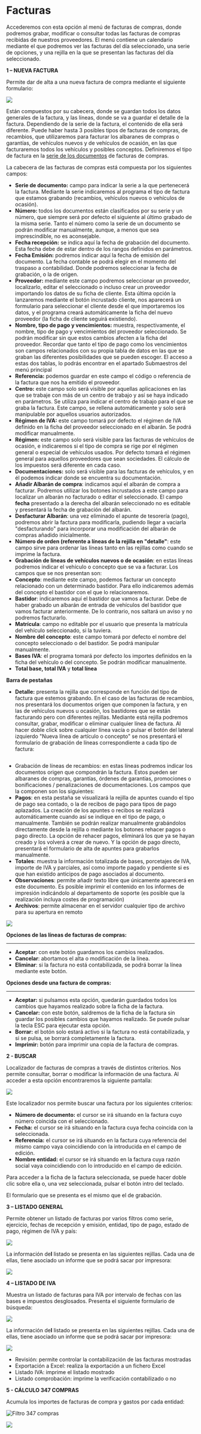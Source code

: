 # Facturas

Accederemos con esta opción al menú de facturas de compras, donde podremos grabar, modificar o consultar todas las facturas de compras recibidas de nuestros proveedores. El menú contiene un calendario mediante el que podremos ver las facturas del día seleccionado, una serie de opciones, y una rejilla en la que se presentan las facturas del día seleccionado.

**1 – NUEVA FACTURA**

Permite dar de alta a una nueva factura de compra mediante el siguiente formulario:

![](<../../.gitbook/assets/imagen (42).png>)

Están compuestos por su cabecera, donde se guardan todos los datos generales de la factura, y las líneas, donde se va a guardar el detalle de la factura. Dependiendo de la serie de la factura, el contenido de ella será diferente. Puede haber hasta 3 posibles tipos de facturas de compras, de recambios, que utilizaremos para facturar los albaranes de compras o garantías, de vehículos nuevos y de vehículos de ocasión, en las que facturaremos todos los vehículos y posibles conceptos. Definiremos el tipo de factura en la [serie de los documentos](../configuracion/series-de-documentos.md) de facturas de compras.

La cabecera de las facturas de compras está compuesta por los siguientes campos:

* **Serie de documento:** campo para indicar la serie a la que pertenecerá la factura. Mediante la serie indicaremos al programa el tipo de factura que estamos grabando (recambios, vehículos nuevos o vehículos de ocasión).
* **Número:** todos los documentos están clasificados por su serie y un número, que siempre será por defecto el siguiente al último grabado de la misma serie. Tanto el número como la serie de un documento se podrán modificar manualmente, aunque, a menos que sea imprescindible, no es aconsejable.
* **Fecha recepción:** se indica aquí la fecha de grabación del documento. Esta fecha debe de estar dentro de los rangos definidos en parámetros.
* **Fecha Emisión:** podremos indicar aquí la fecha de emisión del documento. La fecha contable se podrá elegir en el momento del traspaso a contabilidad. Donde podremos seleccionar la fecha de grabación, o la de origen.
* **Proveedor:** mediante este campo podremos seleccionar un proveedor, localizarlo, editar el seleccionado o incluso crear un proveedor importando los datos de su ficha de cliente. Esta última opción la lanzaremos mediante el botón incrustado cliente, nos aparecerá un formulario para seleccionar el cliente desde el que importaremos los datos, y el programa creará automáticamente la ficha del nuevo proveedor (la ficha de cliente seguirá existiendo).
* **Nombre, tipo de pago y vencimientos:** muestra, respectivamente, el nombre, tipo de pago y vencimientos del proveedor seleccionado. Se podrán modificar sin que estos cambios afecten a la ficha del proveedor. Recordar que tanto el tipo de pago como los vencimientos son campos relacionados con su propia tabla de datos en las que se graban las diferentes posibilidades que se pueden escoger. El acceso a estas dos tablas, lo podrás encontrar en el apartado Submaestros del menú principal
* **Referencia:** podemos guardar en este campo el código o referencia de la factura que nos ha emitido el proveedor.
* **Centro:** este campo solo será visible por aquellas aplicaciones en las que se trabaje con más de un centro de trabajo y así se haya indicado en parámetros. Se utiliza para indicar el centro de trabajo para el que se graba la factura. Este campo, se rellena automáticamente y solo será manipulable por aquellos usuarios autorizados.
* **Régimen de IVA:** este campo tomará por defecto el régimen de IVA definido en la ficha del proveedor seleccionado en el albarán. Se podrá modificar manualmente.
* **Régimen:** este campo solo será visible para las facturas de vehículos de ocasión, e indicaremos si el tipo de compra se rige por el régimen general o especial de vehículos usados. Por defecto tomará el régimen general para aquellos proveedores que sean sociedades. El cálculo de los impuestos será diferente en cada caso.
* **Documentaciones:** solo será visible para las facturas de vehículos, y en él podemos indicar donde se encuentra su documentación.
* **Añadir Albarán de compra**: indicamos aquí el albarán de compra a facturar. Podremos utilizar los botones incrustados a este campo para localizar un albarán no facturado o editar el seleccionado. El campo **fecha** presentado a la derecha del albarán seleccionado no es editable y presentará la fecha de grabación del albarán.
* **Desfacturar Albarán**: una vez eliminado el apunte de tesorería (pago), podremos abrir la factura para modificarla, pudiendo llegar a vaciarla "desfacturando" para incorporar una modificación del albarán de compras añadido inicialmente.
* **Número de orden (referente a líneas de la rejilla en "detalle"**: este campo sirve para ordenar las líneas tanto en las rejillas como cuando se imprime la factura.
* **Grabación de líneas de vehículos nuevos o de ocasión**: en estas líneas podremos indicar el vehículo o concepto que se va a facturar. Los campos que se nos presentan son:
* **Concepto**: mediante este campo, podemos facturar un concepto relacionado con un determinado bastidor. Para ello indicaremos además del concepto el bastidor con el que lo relacionaremos.
* **Bastidor**: indicaremos aquí el bastidor que vamos a facturar. Debe de haber grabado un albarán de entrada de vehículos del bastidor que vamos facturar anteriormente. De lo contrario, nos saltará un aviso y no podremos facturarlo.
* **Matrícula**: campo no editable por el usuario que presenta la matrícula del vehículo seleccionado, si la tuviera.
* **Nombre del concepto**: este campo tomará por defecto el nombre del concepto seleccionado o del bastidor. Se podrá manipular manualmente.
* **Bases IVA**: el programa tomará por defecto los importes definidos en la ficha del vehículo o del concepto. Se podrán modificar manualmente.
* **Total base, total IVA** y **total línea**

**Barra de pestañas**

* **Detalle:** presenta la rejilla que corresponde en función del tipo de factura que estemos grabando. En el caso de las facturas de recambios, nos presentará los documentos origen que componen la factura, y en las de vehículos nuevos u ocasión, los bastidores que se están facturando pero con diferentes rejillas. Mediante está rejilla podremos consultar, grabar, modificar o eliminar cualquier línea de factura. Al hacer doble click sobre cualquier línea vacía o pulsar el botón del lateral izquierdo "Nueva línea de artículo o concepto" se nos presentará el formulario de grabación de líneas correspondiente a cada tipo de factura:

<figure><img src="../../.gitbook/assets/imagen (6).png" alt=""><figcaption></figcaption></figure>

* Grabación de líneas de recambios: en estas líneas podremos indicar los documentos origen que compondrán la factura. Estos pueden ser albaranes de compras, garantías, órdenes de garantías, promociones o bonificaciones / penalizaciones de documentaciones. Los campos que la componen son los siguientes:
* **Pagos**: en esta pestaña se visualizará la rejilla de apuntes cuando el tipo de pago sea contado, o la de recibos de pago para tipos de pago aplazados. La creación de los apuntes o recibos se realizará automáticamente cuando así se indique en el tipo de pago, o manualmente. También se podrán realizar manualmente grabándolos directamente desde la rejilla o mediante los botones rehacer pagos o pago directo. La opción de rehacer pagos, eliminará los que ya se hayan creado y los volverá a crear de nuevo. Y la opción de pago directo, presentará el formulario de alta de apuntes para grabarlos manualmente.
* **Totales**: muestra la información totalizada de bases, porcetajes de IVA, importe de IVA y parciales, así como importe pagado y pendiente si es que han existido anticipos de pago asociados al documento.
* **Observaciones**: permite añadir texto libre que únicamente aparecerá en este documento. Es posible imprimir el contenido en los informes de impresión indicándolo al departamento de soporte (es posible que la realización incluya costes de programación)
* **Archivos**: permite almacenar en el servidor cualquier tipo de archivo para su apertura en remoto

![](<../../.gitbook/assets/imagen (44).png>)

**Opciones de las líneas de facturas de compras:**

***

* **Aceptar**: con este botón guardamos los cambios realizados.
* **Cancelar**: abortamos el alta o modificación de la línea.
* **Eliminar**: si la factura no está contabilizada, se podrá borrar la línea mediante este botón.

**Opciones desde una factura de compras:**

***

* **Aceptar:** si pulsamos esta opción, quedarán guardados todos los cambios que hayamos realizado sobre la ficha de la factura.
* **Cancelar:** con este botón, saldremos de la ficha de la factura sin guardar los posibles cambios que hayamos realizado. Se puede pulsar la tecla ESC para ejecutar esta opción.
* **Borrar:** el botón solo estará activo si la factura no está contabilizada, y si se pulsa, se borrará completamente la factura.
* **Imprimir:** botón para imprimir una copia de la factura de compras.

**2 - BUSCAR**

Localizador de facturas de compras a través de distintos criterios. Nos permite consultar, borrar o modificar la información de una factura. Al acceder a esta opción encontraremos la siguiente pantalla:

![](<../../.gitbook/assets/imagen (45).png>)

Este localizador nos permite buscar una factura por los siguientes criterios:

* **Número de documento:** el cursor se irá situando en la factura cuyo número coincida con el seleccionado.
* **Fecha:** el cursor se irá situando en la factura cuya fecha coincida con la seleccionada.
* **Referencia:** el cursor se irá situando en la factura cuya referencia del mismo campo vaya coincidiendo con la introducida en el campo de edición.
* **Nombre entidad:** el cursor se irá situando en la factura cuya razón social vaya coincidiendo con lo introducido en el campo de edición.

Para acceder a la ficha de la factura seleccionada, se puede hacer doble clic sobre ella o, una vez seleccionada, pulsar el botón intro del teclado.

El formulario que se presenta es el mismo que el de grabación.

**3 – LISTADO GENERAL**

Permite obtener un listado de facturas por varios filtros como serie, ejercicio, fechas de recepción y emisión, entidad, tipo de pago, estado de pago, régimen de IVA y país:

![](<../../.gitbook/assets/imagen (48).png>)

La información de**l** listado se presenta en las siguientes rejillas. Cada una de ellas, tiene asociado un informe que se podrá sacar por impresora:

![](<../../.gitbook/assets/imagen (49).png>)

**4 – LISTADO DE IVA**

Muestra un listado de facturas para IVA por intervalo de fechas con las bases e impuestos desglosados. Presenta el siguiente formulario de búsqueda:

![](<../../.gitbook/assets/imagen (46).png>)

La información de**l** listado se presenta en las siguientes rejillas. Cada una de ellas, tiene asociado un informe que se podrá sacar por impresora:

![](<../../.gitbook/assets/imagen (47).png>)

* Revisión: permite controlar la contabilización de las facturas mostradas
* Exportación a Excel: realiza la exportación a un fichero Excel
* Listado IVA: imprime el listado mostrado
* Listado comprobación: imprime la verificación contabilizado o no

**5 - CÁLCULO 347 COMPRAS**

Acumula los importes de facturas de compra y gastos por cada entidad:

![Filtro 347 compras](<../../.gitbook/assets/imagen (50).png>)

![](<../../.gitbook/assets/imagen (51).png>)
